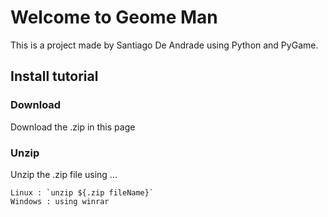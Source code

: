 # Welcome to Geome Man
This is a project made by Santiago De Andrade using Python and PyGame.

## Install tutorial

### Download
Download the .zip in this page

### Unzip
Unzip the .zip file using  ... 

    Linux : `unzip ${.zip fileName}`
    Windows : using winrar

### 

